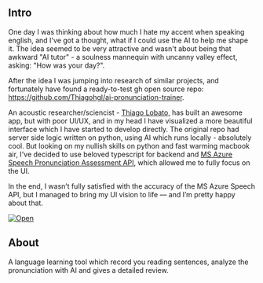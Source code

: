 ## Intro
One day I was thinking about how much I hate my accent when speaking english, and I've got a thought, what if I could use the AI to help me shape it.
The idea seemed to be very attractive and wasn't about being that awkward "AI tutor" - a soulness mannequin with uncanny valley effect, asking: "How was your day?".  

After the idea I was jumping into research of similar projects, and fortunately have found a ready-to-test gh open source repo:  
https://github.com/Thiagohgl/ai-pronunciation-trainer.  

An acoustic researcher/sciencist - [Thiago Lobato](https://www.linkedin.com/in/thiagohgl/), has built an awesome app, but with poor UI/UX, and in my head I have visualized a more beautiful
interface which I have started to develop directly.
The original repo had server side logic written on python, using AI which runs locally - absolutely cool. But looking on my nullish skills
on python and fast warming macbook air, I've decided to use beloved typescript for backend and
[MS Azure Speech Pronunciation Assessment API](https://learn.microsoft.com/en-us/azure/ai-services/speech-service/how-to-pronunciation-assessment?pivots=programming-language-javascript),
which allowed me to fully focus on the UI. 

In the end, I wasn’t fully satisfied with the accuracy of the MS Azure Speech API, but I managed to bring my UI vision to life — and I’m pretty happy about that.

[![Open](https://raw.githubusercontent.com/shestaya-liniya/icons/main/button-open.svg)](https://accentless-client.pages.dev/)

## About
A language learning tool which record you reading sentences, analyze the pronunciation with AI and gives a detailed review.
